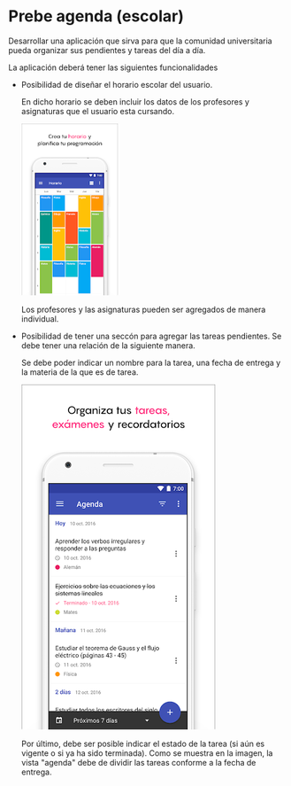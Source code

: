 # Prebe agenda (escolar)

Desarrollar una aplicación que sirva para que la comunidad universitaria pueda organizar sus pendientes y tareas del día a día.

La aplicación deberá tener las siguientes funcionalidades

* Posibilidad de diseñar el horario escolar del usuario.

  En dicho horario se deben incluir los datos de los profesores y asignaturas que el usuario esta cursando.

  ![img1](./img/img1.png)

  Los profesores y las asignaturas pueden ser agregados de manera individual.

* Posibilidad de tener una seccón para agregar las tareas pendientes. Se debe tener una relación de la siguiente manera.

  Se debe poder indicar un nombre para la tarea, una fecha de entrega y la materia de la que es de tarea.

  ![](./img/img2.webp)

  Por último, debe ser posible indicar el estado de la tarea (si aún es vigente o si ya ha sido terminada). Como se muestra en la imagen, la vista "agenda" debe de dividir las tareas conforme a la fecha de entrega.